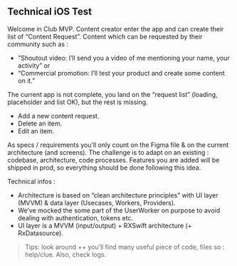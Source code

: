 ## Technical iOS Test

Welcome in Club MVP. Content creator enter the app and can create their list of “Content Request”. Content which can be requested by their community such as :
* ”Shoutout video: I’ll send you a video of me mentioning your name, your activity” or
* “Commercial promotion: I’ll test your product and create some content on it.”

The current app is not complete, you land on the “request list” (loading, placeholder and list OK), but the rest is missing.
* Add a new content request.
* Delete an item.
* Edit an item.

As specs / requirements you’ll only count on the Figma file & on the current architecture (and screens). The challenge is to adapt on an existing : codebase, architecture, code processes. Features you are added will be shipped in prod, so everything should be done following this idea.

Technical infos :
* Architecture is based on “clean architecture principles” with UI layer (MVVM) & data layer (Usecases, Workers, Providers).
* We’ve mocked the some part of the UserWorker on purpose to avoid dealing with authentication, tokens etc.
* UI layer is a MVVM (input/output) + RXSwift architecture (+ RxDatasource).

>Tips: look around ++ you’ll find many useful piece of code, files so : help/clue. Also, check logs.
